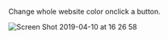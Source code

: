 
Change whole website color onclick a button. 

![Screen Shot 2019-04-10 at 16 26 58](https://user-images.githubusercontent.com/8652443/55872132-0baf8480-5bae-11e9-8dd0-38e4afe8d911.png)
